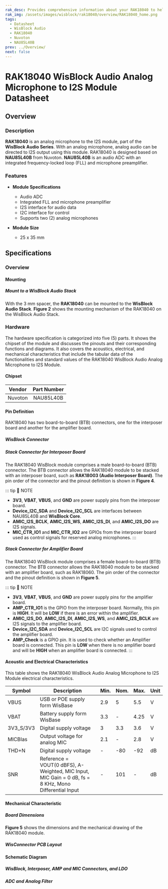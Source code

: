 ```yaml
---
rak_desc: Provides comprehensive information about your RAK18040 to help you use it. This information includes technical specifications, characteristics, and requirements, and it also discusses the device components.
rak_img: /assets/images/wisblock/rak18040/overview/RAK18040_home.png
tags:
  - Datasheet
  - WisBlock Audio
  - RAK18040    
  - Nuvoton
  - NAU85L40B
prev: ../Overview/
next: false
---
```



# RAK18040 WisBlock Audio Analog Microphone to I2S Module Datasheet

## Overview


### Description

**RAK18040** is an analog microphone to the I2S module, part of the **WisBlock Audio Series**. With an analog microphone, analog audio can be directed to I2S output using this module. RAK18040 is designed based on **NAU85L40B** from Nuvoton. **NAU85L40B** is an audio ADC with an integrated frequency-locked loop (FLL) and microphone preamplifier.

### Features

* **Module Specifications**    
    - Audio ADC  
    - Integrated FLL and microphone preamplifier  
    - I2S interface for audio data
    - I2C interface for control 
    - Supports two (2) analog microphones
  
* **Module Size**    
    * 25 x 35&nbsp;mm

## Specifications

### Overview

<rk-img
  src="/assets/images/wisblock/rak18040/datasheet/RAK18040_front_back.png"
  width="60%"
  caption="RAK18040 WisBlock Audio Analog Microphone to I2S Module"
/>


#### Mounting 

##### Mount to a WisBlock Audio Stack 

With the 3&nbsp;mm spacer, the **RAK18040** can be mounted to the **WisBlock Audio Stack**. **Figure 2** shows the mounting mechanism of the RAK18040 on the WisBlock Audio Stack.

<rk-img
  src="/assets/images/wisblock/rak18040/datasheet/RAK18040_mount_to_wisblock_audio_stack.png"
  width="50%"
  caption="RAK18040 mounted to the WisBlock Audio Stack"
/>

### Hardware

The hardware specification is categorized into five (5) parts. It shows the chipset of the module and discusses the pinouts and their corresponding functions and diagrams. It also covers the acoustics, electrical, and mechanical characteristics that include the tabular data of the functionalities and standard values of the RAK18040 WisBlock Audio Analog Microphone to I2S Module.

#### Chipset

| Vendor  | Part Number |
| :-----: | :---------: |
| Nuvoton |  NAU85L40B  |

#### Pin Definition

RAK18040 has two board-to-board (BTB) connectors, one for the interposer board and another for the amplifier board.

##### WisBlock Connector

<rk-img
  src="/assets/images/wisblock/rak18040/datasheet/rak18040-pinout.png"
  width="70%"
  caption="RAK18040 WisBlock Connector pinout"
/>


##### Stack Connector for Interposer Board

The RAK18040 WisBlock module comprises a male board-to-board (BTB) connector. The BTB connector allows the RAK18040 module to be stacked with an interposer board, such as **RAK18003 (Audio Interposer Board)**. The pin order of the connector and the pinout definition is shown in **Figure 4**.

<rk-img
  src="/assets/images/wisblock/rak18040/datasheet/RAK18040_interposer_connector.png"
  width="40%"
  caption="RAK18040 BTB Connector for Interposer Board pinout"
/>

::: tip 📝 NOTE
- **3V3**, **VBAT**, **VBUS**, and **GND** are power supply pins from the interposer board.
- **Device_I2C_SDA** and **Device_I2C_SCL** are interfaces between NAU85L40B and **WisBlock Core**.
- **AMIC_I2S_BCLK**, **AMIC_I2S_WS**, **AMIC_I2S_DI**, and **AMIC_I2S_DO** are I2S signals.
- **MIC_CTR_IO1** and **MIC_CTR_IO2** are GPIOs from the interposer board used as control signals for reserved analog microphones.
:::

##### Stack Connector for Amplifier Board

The RAK18040 WisBlock module comprises a female board-to-board (BTB) connector. The BTB connector allows the RAK18040 module to be stacked with an amplifier board, such as RAK18060. The pin order of the connector and the pinout definition is shown in **Figure 5**.

<rk-img
  src="/assets/images/wisblock/rak18040/datasheet/RAK18040_amplifier_connector.png"
  width="30%"
  caption="RAK18040 BTB Connector for Amplifier Board pinout"
/>

::: tip 📝 NOTE
- **3V3**, **VBAT**, **VBUS**, and **GND** are power supply pins for the amplifier board.
- **AMP_CTR_IO1** is the GPIO from the interposer board. Normally, this pin is **HIGH**. It will be **LOW** if there is an error within the amplifier.
- **AMIC_I2S_DO**, **AMIC_I2S_DI**, **AMIC_I2S_WS**, and **AMIC_I2S_BCLK** are I2S signals to the amplifier board.
- **Device_I2C_SDA** and **Device_I2C_SCL** are I2C signals used to control the amplifier board.
- **AMP_Check** is a GPIO pin. It is used to check whether an Amplifier board is connected. This pin is **LOW** when there is no amplifier board and will be **HIGH** when an amplifier board is connected.
:::

#### Acoustic and Electrical Characteristics

This table shows the RAK18040 WisBlock Audio Analog Microphone to I2S Module electrical characteristics.

| Symbol    | Description                                                                                                          | Min. | Nom. | Max. | Unit |
| --------- | -------------------------------------------------------------------------------------------------------------------- | ---- | ---- | ---- | ---- |
| VBUS      | USB or POE supply form WisBase                                                                                       | 2.9  | 5    | 5.5  | V    |
| VBAT      | Battery supply form WisBase                                                                                          | 3.3  | -    | 4.25 | V    |
| 3V3_S/3V3 | Digital supply voltage                                                                                               | 3    | 3.3  | 3.6  | V    |
| MICBIas   | Output voltage for analog MIC                                                                                        | 2.1  | -    | 2.8  | V    |
| THD+N     | Digital supply voltage                                                                                               | -    | -80  | -92  | dB   |
| SNR       | Reference = VOUT(0&nbsp;dBFS), A-Weighted, MIC Input, MIC Gain = 0&nbsp;dB, fs = 8&nbsp;KHz, Mono Differential Input | -    | 101  | -    | dB   |

#### Mechanical Characteristic

##### Board Dimensions

**Figure 5** shows the dimensions and the mechanical drawing of the RAK18040 module.

<rk-img
  src="/assets/images/wisblock/rak18040/datasheet/RAK18040_mechanic_drawing.png"
  width="70%"
  caption="RAK18040 WisBlock DSP Module Mechanical Drawing"
/>

##### WisConnector PCB Layout

<rk-img
  src="/assets/images/wisblock/rak18040/datasheet/MxxS1003K6M.png"
  width="80%"
  caption="WisConnector PCB footprint and recommendations"
/>

#### Schematic Diagram

##### WisBlock, Interposer, AMP and MIC Connectors, and LDO

<rk-img
  src="/assets/images/wisblock/rak18040/datasheet/RAK18040_wisblock_interposer_amp_mic_ldo.png"
  width="100%"
  caption="WisBlock, Interposer, AMP and MIC Connectors, and LDO"
/>

##### ADC and Analog Filter

<rk-img
  src="/assets/images/wisblock/rak18040/datasheet/RAK18040_adc_analog_filter.png"
  width="100%"
  caption="ADC and Analog Filter"
/>



